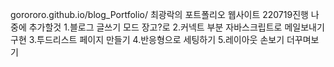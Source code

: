 gorororo.github.io/blog_Portfolio/
최광락의 포트폴리오 웹사이트
220719진행
나중에 추가할것 
1.블로그 글쓰기 모드 장고?로
2.커넥트 부분 자바스크립트로 메일보내기 구현
3.투드리스트 페이지 만들기
4.반응형으로 세팅하기
5.레이아웃 손보기 더꾸며보기
